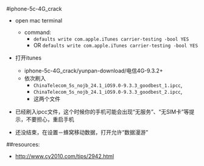 #iphone-5c-4G_crack
+ open mac terminal
  - command:
    * `defaults write com.apple.iTunes carrier-testing -bool YES`
    * OR `defaults write com.apple.iTunes carrier-testing -bool YES`

+ 打开itunes
  - iphone-5c-4G_crack/yunpan-download/电信4G-9.3.2+
  - 依次刷入
    - `ChinaTelecom_5s_nojb_24.1_iOS9.0-9.3.3_goodbest_1.ipcc`,
    - `ChinaTelecom_5s_nojb_24.1_iOS9.0-9.3.3_goodbest_2.ipcc`,
    - 这两个文件
+ 已经刷入ipcc文件，这个时候你的手机可能会出现“无服务”、“无SIM卡”等提示，不要担心，重启手机
+ 还没结束，在设置－蜂窝移动数据，打开允许“数据漫游”


##resources:
+ http://www.cy2010.com/tips/2942.html
